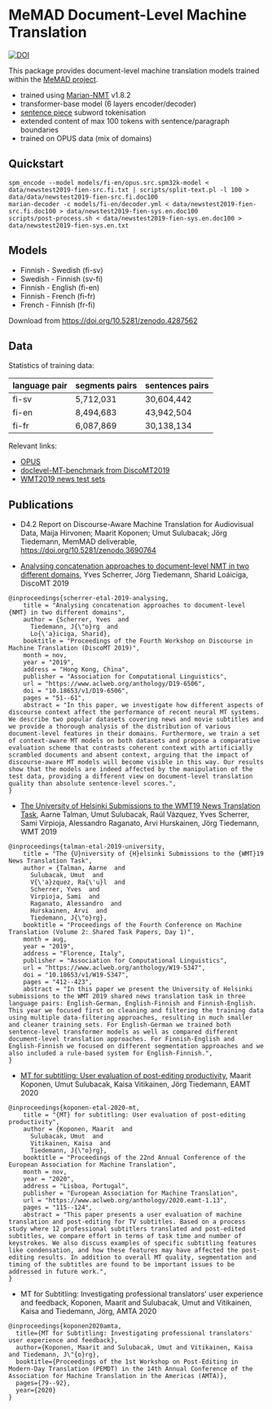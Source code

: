 
# MeMAD Document-Level Machine Translation


[![DOI](https://zenodo.org/badge/DOI/10.5281/zenodo.4287562.svg)](https://doi.org/10.5281/zenodo.4287562)


This package provides document-level machine translation models trained within the [MeMAD project](https://memad.eu/). 

* trained using [Marian-NMT](https://marian-nmt.github.io/) v1.8.2
* transformer-base model (6 layers encoder/decoder)
* [sentence piece](https://github.com/google/sentencepiece) subword tokenisation
* extended content of max 100 tokens with sentence/paragraph boundaries
* trained on OPUS data (mix of domains)


## Quickstart

```
spm_encode --model models/fi-en/opus.src.spm32k-model < data/newstest2019-fien-src.fi.txt | scripts/split-text.pl -l 100 > data/data/newstest2019-fien-src.fi.doc100
marian-decoder -c models/fi-en/decoder.yml < data/newstest2019-fien-src.fi.doc100 > data/newstest2019-fien-sys.en.doc100
scripts/post-process.sh < data/newstest2019-fien-sys.en.doc100 > data/newstest2019-fien-sys.en.txt
```


## Models


* Finnish - Swedish (fi-sv)
* Swedish - Finnish (sv-fi)
* Finnish - English (fi-en)
* Finnish - French  (fi-fr)
* French  - Finnish (fr-fi)

Download from https://doi.org/10.5281/zenodo.4287562





## Data


Statistics of training data:

| language pair | segments pairs | sentences pairs|
|---------------|----------------|----------------|
| fi-sv         | 5,712,031      | 30,604,442     |
| fi-en         | 8,494,683      | 43,942,504     |
| fi-fr         | 6,087,869      | 30,138,134     |


Relevant links:

* [OPUS](http://opus.nlpl.eu/)
* [doclevel-MT-benchmark from DiscoMT2019](https://zenodo.org/record/3525366)
* [WMT2019 news test sets](http://data.statmt.org/wmt19/translation-task/test.tgz)



## Publications


* D4.2 Report on Discourse-Aware Machine Translation for Audiovisual Data, Maija Hirvonen; Maarit Koponen; Umut Sulubacak; Jörg Tiedemann, MemMAD deliverable, https://doi.org/10.5281/zenodo.3690764


* [Analysing concatenation approaches to document-level NMT in two different domains](https://www.aclweb.org/anthology/D19-6506), Yves Scherrer, Jörg Tiedemann, Sharid Loáiciga, DiscoMT 2019

```
@inproceedings{scherrer-etal-2019-analysing,
    title = "Analysing concatenation approaches to document-level {NMT} in two different domains",
    author = {Scherrer, Yves  and
      Tiedemann, J{\"o}rg  and
      Lo{\'a}iciga, Sharid},
    booktitle = "Proceedings of the Fourth Workshop on Discourse in Machine Translation (DiscoMT 2019)",
    month = nov,
    year = "2019",
    address = "Hong Kong, China",
    publisher = "Association for Computational Linguistics",
    url = "https://www.aclweb.org/anthology/D19-6506",
    doi = "10.18653/v1/D19-6506",
    pages = "51--61",
    abstract = "In this paper, we investigate how different aspects of discourse context affect the performance of recent neural MT systems. We describe two popular datasets covering news and movie subtitles and we provide a thorough analysis of the distribution of various document-level features in their domains. Furthermore, we train a set of context-aware MT models on both datasets and propose a comparative evaluation scheme that contrasts coherent context with artificially scrambled documents and absent context, arguing that the impact of discourse-aware MT models will become visible in this way. Our results show that the models are indeed affected by the manipulation of the test data, providing a different view on document-level translation quality than absolute sentence-level scores.",
}
```



* [The University of Helsinki Submissions to the WMT19 News Translation Task](https://www.aclweb.org/anthology/W19-5347), Aarne Talman, Umut Sulubacak, Raúl Vázquez, Yves Scherrer, Sami Virpioja, Alessandro Raganato, Arvi Hurskainen, Jörg Tiedemann, WMT 2019

```
@inproceedings{talman-etal-2019-university,
    title = "The {U}niversity of {H}elsinki Submissions to the {WMT}19 News Translation Task",
    author = {Talman, Aarne  and
      Sulubacak, Umut  and
      V{\'a}zquez, Ra{\'u}l  and
      Scherrer, Yves  and
      Virpioja, Sami  and
      Raganato, Alessandro  and
      Hurskainen, Arvi  and
      Tiedemann, J{\"o}rg},
    booktitle = "Proceedings of the Fourth Conference on Machine Translation (Volume 2: Shared Task Papers, Day 1)",
    month = aug,
    year = "2019",
    address = "Florence, Italy",
    publisher = "Association for Computational Linguistics",
    url = "https://www.aclweb.org/anthology/W19-5347",
    doi = "10.18653/v1/W19-5347",
    pages = "412--423",
    abstract = "In this paper we present the University of Helsinki submissions to the WMT 2019 shared news translation task in three language pairs: English-German, English-Finnish and Finnish-English. This year we focused first on cleaning and filtering the training data using multiple data-filtering approaches, resulting in much smaller and cleaner training sets. For English-German we trained both sentence-level transformer models as well as compared different document-level translation approaches. For Finnish-English and English-Finnish we focused on different segmentation approaches and we also included a rule-based system for English-Finnish.",
}
```


* [MT for subtitling: User evaluation of post-editing productivity](https://www.aclweb.org/anthology/2020.eamt-1.13), Maarit Koponen, Umut Sulubacak, Kaisa Vitikainen, Jörg Tiedemann, EAMT 2020

```
@inproceedings{koponen-etal-2020-mt,
    title = "{MT} for subtitling: User evaluation of post-editing productivity",
    author = {Koponen, Maarit  and
      Sulubacak, Umut  and
      Vitikainen, Kaisa  and
      Tiedemann, J{\"o}rg},
    booktitle = "Proceedings of the 22nd Annual Conference of the European Association for Machine Translation",
    month = nov,
    year = "2020",
    address = "Lisboa, Portugal",
    publisher = "European Association for Machine Translation",
    url = "https://www.aclweb.org/anthology/2020.eamt-1.13",
    pages = "115--124",
    abstract = "This paper presents a user evaluation of machine translation and post-editing for TV subtitles. Based on a process study where 12 professional subtitlers translated and post-edited subtitles, we compare effort in terms of task time and number of keystrokes. We also discuss examples of specific subtitling features like condensation, and how these features may have affected the post-editing results. In addition to overall MT quality, segmentation and timing of the subtitles are found to be important issues to be addressed in future work.",
}
```


* MT for Subtitling: Investigating professional translators' user experience and feedback, Koponen, Maarit and Sulubacak, Umut and Vitikainen, Kaisa and Tiedemann, Jörg, AMTA 2020

```
@inproceedings{koponen2020amta,
  title={MT for Subtitling: Investigating professional translators' user experience and feedback},
  author={Koponen, Maarit and Sulubacak, Umut and Vitikainen, Kaisa and Tiedemann, J\"{o}rg},
  booktitle={Proceedings of the 1st Workshop on Post-Editing in Modern-Day Translation (PEMDT) in the 14th Annual Conference of the Association for Machine Translation in the Americas (AMTA)},
  pages={79--92},
  year={2020}
}
```
